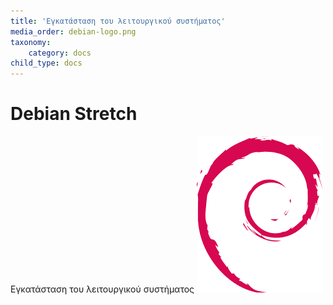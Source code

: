 ```yaml
---
title: 'Εγκατάσταση του λειτουργικού συστήματος'
media_order: debian-logo.png
taxonomy:
    category: docs
child_type: docs
---
```


# Debian Stretch
Εγκατάσταση του λειτουργικού συστήματος
![](debian-logo.png)